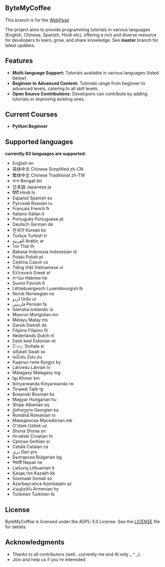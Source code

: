 ## ByteMyCoffee
This branch is for the [WebPage](https://jaynampan.github.io/bytemycoffee)

The project aims to provide programming tutorials in various languages (English, Chinese, Spanish, Hindi etc), offering a rich and diverse resource for developers to learn, grow, and share knowledge. See **master** branch for latest updates.

## Features
- **Multi-language Support:** Tutorials available in various languages (listed below)
- **Beginner to Advanced Content:** Tutorials range from beginner to advanced levels, catering to all skill levels.
- **Open Source Contributions:** Developers can contribute by adding tutorials or improving existing ones.
## Current Courses
- **Python Beginner**
## Supported languages
**currently 63 languages are supported:**
- English en
- 简体中文 Chinese Simplified zh-CN
- 繁体中文 Chinese Traditional zh-TW
- বাংলা Bengali bn
- 日本語 Japanese ja
- हिंदी Hindi hi
- Español Spanish es
- Русский Russian ru
- Français French fr
- Italiano Italian it
- Português Portuguese pt
- Deutsch German de
- 한국어 Korean ko
- Türkçe Turkish tr
- العربية Arabic ar
- ไทย Thai th
- Bahasa Indonesia Indonesian id
- Polski Polish pl
- Čeština Czech cs
- Tiếng Việt Vietnamese vi
- Ελληνικά Greek el
- עברית Hebrew he
- Suomi Finnish fi
- Lëtzebuergesch Luxembourgish lb
- Norsk Norwegian no
- اردو Urdu ur
- فارسی Persian fa
- Íslenska Icelandic is
- Монгол Mongolian mn
- Melayu Malay ms
- Dansk Danish da
- Filipino Filipino fil
- Nederlands Dutch nl
- Eesti keel Estonian et
- සිංහල Sinhala si
- siSwati Swati ss
- isiZulu Zulu zu
- Кыргыз тили Kyrgyz ky
- Latviešu Latvian lv
- Malagasy Malagasy mg
- ខ្មែរ Khmer km
- Ikinyarwanda Kinyarwanda rw
- Тоҷикӣ Tajik tg
- Bosanski Bosnian bs
- Magyar Hungarian hu
- Shqip Albanian sq
- ქართული Georgian ka
- Română Romanian ro
- Македонски Macedonian mk
- O‘zbek Uzbek uz
- Shona Shona sn
- Hrvatski Croatian hr
- Српски Serbian sr
- Català Catalan ca
- دری Dari prs
- Български Bulgarian bg
- नेपाली Nepali ne
- Lietuvių Lithuanian lt
- Қазақ тілі Kazakh kk
- Soomaali Somali so
- Azərbaycanca Azerbaijani az
- Հայերեն Armenian hy
- Türkmen Turkmen tk
## License
ByteMyCoffee is licensed under the AGPL-3.0 License. See the [LICENSE](./LICENSE) file for details.
## Acknowledgments
- Thanks to all contributors (well...currently me and AI only _ ^ _).
- Join and help us if you're interested 
